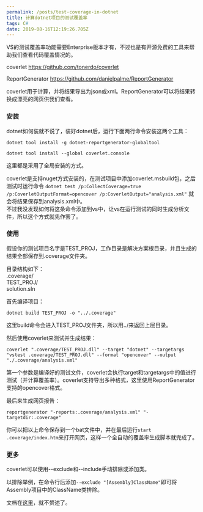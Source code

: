 ```yaml
---
permalink: /posts/test-coverage-in-dotnet
title: 计算dotnet项目的测试覆盖率
tags: C#
date: 2019-08-16T12:19:26.705Z
---
```

VS的测试覆盖率功能需要Enterprise版本才有，不过也是有开源免费的工具来帮助我们查看代码覆盖情况的。

coverlet <https://github.com/tonerdo/coverlet>

ReportGenerator <https://github.com/danielpalme/ReportGenerator>

coverlet用于计算，并将结果导出为json或xml。ReportGenerator可以将结果转换成漂亮的网页供我们查看。

### 安装

dotnet如何装就不说了，装好dotnet后，运行下面两行命令安装这两个工具：

`dotnet tool install -g dotnet-reportgenerator-globaltool`

`dotnet tool install --global coverlet.console`

这里都是采用了全局安装的方式。

coverlet是支持nuget方式安装的，在测试项目中添加coverlet.msbuild包，之后测试时运行命令 `dotnet test /p:CollectCoverage=true /p:CoverletOutputFormat=opencover /p:CoverletOutput="analysis.xml"` 就会将结果保存到analysis.xml中。  
不过我没发现如何将这条命令添加到vs中，让vs在运行测试的同时生成分析文件，所以这个方式就先作罢了。

### 使用

假设你的测试项目名字是TEST_PROJ，工作目录是解决方案根目录，并且生成的结果全部保存到.coverage文件夹。

目录结构如下：  
.coverage/  
TEST_PROJ/  
solution.sln

首先编译项目：

`dotnet build TEST_PROJ -o "../.coverage"`

这里build命令会进入TEST_PROJ文件夹，所以用../来返回上层目录。

然后使用coverlet来测试并生成结果：

`coverlet ".coverage/TEST_PROJ.dll" --target "dotnet" --targetargs "vstest .coverage/TEST_PROJ.dll" --format "opencover" --output "./.coverage/analysis.xml"`

第一个参数是编译好的测试文件，coverlet会执行target和targetargs中的值进行测试（并计算覆盖率）。coverlet支持导出多种格式，这里使用ReportGenerator支持的opencover格式。

最后来生成网页报告：

`reportgenerator "-reports:.coverage/analysis.xml" "-targetdir:.coverage"`

你可以把以上命令保存到一个bat文件中，并在最后运行`start .coverage/index.htm`来打开网页，这样一个全自动的覆盖率生成脚本就完成了。

### 更多

coverlet可以使用--exclude和--include手动排除或添加类。

以排除举例，在命令行后添加`--exclude "[Assembly]ClassName"`即可将Assembly项目中的ClassName类排除。

文档在[这里](https://github.com/tonerdo/coverlet/blob/master/Documentation/GlobalTool.md#excluding-from-coverage)，就不赘述了。
